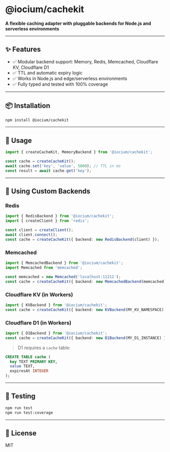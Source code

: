 # @iocium/cachekit

**A flexible caching adapter with pluggable backends for Node.js and serverless environments**

---

## ✨ Features

- ✅ Modular backend support: Memory, Redis, Memcached, Cloudflare KV, Cloudflare D1
- ✅ TTL and automatic expiry logic
- ✅ Works in Node.js and edge/serverless environments
- ✅ Fully typed and tested with 100% coverage

---

## 📦 Installation

```bash
npm install @iocium/cachekit
```

---

## 🚀 Usage

```ts
import { createCacheKit, MemoryBackend } from '@iocium/cachekit';

const cache = createCacheKit();
await cache.set('key', 'value', 5000); // TTL in ms
const result = await cache.get('key');
```

---

## 🧩 Using Custom Backends

### Redis
```ts
import { RedisBackend } from '@iocium/cachekit';
import { createClient } from 'redis';

const client = createClient();
await client.connect();
const cache = createCacheKit({ backend: new RedisBackend(client) });
```

### Memcached
```ts
import { MemcachedBackend } from '@iocium/cachekit';
import Memcached from 'memcached';

const memcached = new Memcached('localhost:11211');
const cache = createCacheKit({ backend: new MemcachedBackend(memcached) });
```

### Cloudflare KV (in Workers)
```ts
import { KVBackend } from '@iocium/cachekit';
const cache = createCacheKit({ backend: new KVBackend(MY_KV_NAMESPACE) });
```

### Cloudflare D1 (in Workers)
```ts
import { D1Backend } from '@iocium/cachekit';
const cache = createCacheKit({ backend: new D1Backend(MY_D1_INSTANCE) });
```

> D1 requires a `cache` table:  
```sql
CREATE TABLE cache (
  key TEXT PRIMARY KEY,
  value TEXT,
  expiresAt INTEGER
);
```

---

## 🧪 Testing

```bash
npm run test
npm run test:coverage
```

---

## 📄 License

MIT
